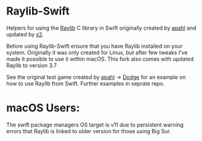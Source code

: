 # Raylib-Swift

Helpers for using the [Raylib](https://github.com/raysan5/raylib) C library in Swift originally created by [apahl](https://github.com/apahl) and updated by [x2](https://github.com/x2).

Before using Raylib-Swift ensure that you have Raylib installed on your system.
Originally it was only created for Linux, but after few tweaks I've made it possible to use it within macOS. This fork also comes with updated Raylib to version 3.7

See the original test game created by [apahl](https://github.com/apahl) -> [Dodge](https://github.com/apahl/dodge) for an example on how to use Raylib from Swift. Further examples in seprate repo.

# macOS Users:
The swift package managers OS target is v11 due to persistent warning errors that Raylib is linked to older version for those using Big Sur.
